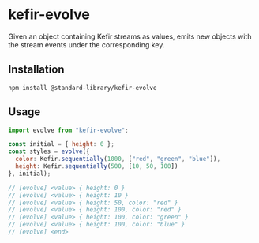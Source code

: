 # kefir-evolve

Given an object containing Kefir streams as values, emits new objects with the stream events under the corresponding key.

## Installation

```shell
npm install @standard-library/kefir-evolve
```

## Usage

```javascript
import evolve from "kefir-evolve";

const initial = { height: 0 };
const styles = evolve({
  color: Kefir.sequentially(1000, ["red", "green", "blue"]),
  height: Kefir.sequentially(500, [10, 50, 100])
}, initial);

// [evolve] <value> { height: 0 }
// [evolve] <value> { height: 10 }
// [evolve] <value> { height: 50, color: "red" }
// [evolve] <value> { height: 100, color: "red" }
// [evolve] <value> { height: 100, color: "green" }
// [evolve] <value> { height: 100, color: "blue" }
// [evolve] <end>
```

